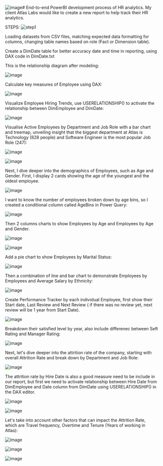 ![image](https://github.com/dannytheanalyst911/End-to-end-PowerBI-development-process-of-HR-analytics./assets/107795987/f1acf83e-b128-4330-a655-df57d6217c23)# End-to-end PowerBI development process of HR analytics.
My client Atlas Labs would like to create a new report to help track their HR analytics.

STEPS:
![step1](https://github.com/dannytheanalyst911/End-to-end-PowerBI-development-process-of-HR-analytics./assets/107795987/024047eb-6192-43ac-b9a7-a9f9e6290c36)

Loading datasets from CSV files, matching expected data formatting for columns, changing table names based on role (Fact or Dimension table).

Create a DimDate table for better accuracy date and time in reporting, using DAX code in DimDate.txt

This is the relationship diagram after modeling:

![image](https://github.com/dannytheanalyst911/End-to-end-PowerBI-development-process-of-HR-analytics./assets/107795987/c562151b-5f4e-4973-bb55-daeb97c5b1cc)

Calculate key measures of Employee using DAX:

![image](https://github.com/dannytheanalyst911/End-to-end-PowerBI-development-process-of-HR-analytics./assets/107795987/39b0d2cf-16f3-4eae-9cf4-8c7985df3c42)


Visualize Employee Hiring Trends, use USERELATIONSHIP() to activate the relationship between DimEmployee and DimDate:

![image](https://github.com/dannytheanalyst911/End-to-end-PowerBI-development-process-of-HR-analytics./assets/107795987/b25b789e-d7e8-4089-a46c-1bfe92498393)

Visualise Active Employees by Department and Job Role with a bar chart and treemap, unveiling insight that the biggest department at Atlas is Technology (828 people) and Software Engineer is the most popular Job Role (247):

![image](https://github.com/dannytheanalyst911/End-to-end-PowerBI-development-process-of-HR-analytics./assets/107795987/1b679365-276f-43c7-aae5-0699cd942331)

![image](https://github.com/dannytheanalyst911/End-to-end-PowerBI-development-process-of-HR-analytics./assets/107795987/b6e5eebc-ca0c-4e09-ad4c-de8a61fd48e4)

Next, I dive deeper into the demographics of Employees, such as Age and Gender. First, I display 2 cards showing the age of the youngest and the oldest employee.

![image](https://github.com/dannytheanalyst911/End-to-end-PowerBI-development-process-of-HR-analytics./assets/107795987/a9aedb1a-d737-46b2-bfe1-e1127f93a8ee)

I want to know the number of employees broken down by age bins, so I created a conditional column called AgeBins in Power Query:

![image](https://github.com/dannytheanalyst911/End-to-end-PowerBI-development-process-of-HR-analytics./assets/107795987/b4b6f77c-8ae4-4782-b7e1-7cd18243bdce)

Then 2 columns charts to show Employees by Age and Employees by Age and Gender.

![image](https://github.com/dannytheanalyst911/End-to-end-PowerBI-development-process-of-HR-analytics./assets/107795987/ebfef1cc-7947-4c15-aed8-51d5a7801bc4)

![image](https://github.com/dannytheanalyst911/End-to-end-PowerBI-development-process-of-HR-analytics./assets/107795987/1b64f937-5024-4cf1-8d67-2d56c2f5665b)

Add a pie chart to show Employees by Marital Status:

![image](https://github.com/dannytheanalyst911/End-to-end-PowerBI-development-process-of-HR-analytics./assets/107795987/904119cf-bfd0-4f26-b3c1-772e133eb3b4)

Then a combination of line and bar chart to demonstrate Employees by Employees and Average Salary by Ethnicity:

![image](https://github.com/dannytheanalyst911/End-to-end-PowerBI-development-process-of-HR-analytics./assets/107795987/64991b82-dcb6-4e43-ad9c-8349f46c515f)

Create Performance Tracker by each individual Employee, first show their Start date, Last Review and Next Review ( if there was no review yet, next review will be 1 year from Start Date).

![image](https://github.com/dannytheanalyst911/End-to-end-PowerBI-development-process-of-HR-analytics./assets/107795987/d4dc73b1-9d77-4269-ba25-7f8fac898b72)

Breakdown their satisfied level by year, also include differenec between Seft Rating and Manager Rating:

![image](https://github.com/dannytheanalyst911/End-to-end-PowerBI-development-process-of-HR-analytics./assets/107795987/dbeb59d7-02ce-459c-862a-e3826030cb56)

Next, let's dive deeper into the attrition rate of the company, starting with overall Attrition Rate and break down by Department and Job Role:

![image](https://github.com/dannytheanalyst911/End-to-end-PowerBI-development-process-of-HR-analytics./assets/107795987/a9cd994d-2e80-4e2f-bcbc-f284226426b4)

The attrition rate by Hire Date is also a good measure need to be include in our report, but first we need to activate relationship between Hire Date from DimEmployee and Date column from DimDate using USERELATIONSHIP() in the DAX editor.

![image](https://github.com/dannytheanalyst911/End-to-end-PowerBI-development-process-of-HR-analytics./assets/107795987/d8c2d0e9-6423-427f-973f-8566a6112993)

![image](https://github.com/dannytheanalyst911/End-to-end-PowerBI-development-process-of-HR-analytics./assets/107795987/6f20fd45-f5f1-4b2f-8b03-b51167613dff)

Let's take into account other factors that can impact the Attrition Rate, which are Travel frequency, Overtime and Tenure (Years of working in Atlas):

![image](https://github.com/dannytheanalyst911/End-to-end-PowerBI-development-process-of-HR-analytics./assets/107795987/1b0686d5-c132-44d8-843e-5445d71183ef)

![image](https://github.com/dannytheanalyst911/End-to-end-PowerBI-development-process-of-HR-analytics./assets/107795987/b8de0f2a-f260-45fd-bc20-a8a6569d1b10)

![image](https://github.com/dannytheanalyst911/End-to-end-PowerBI-development-process-of-HR-analytics./assets/107795987/82b016a0-8fbb-4b2b-8244-cfd90ecf6cad)
